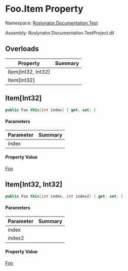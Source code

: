 # Foo\.Item Property

Namespace: [Roslynator.Documentation.Test](../../README.md)

Assembly: Roslynator\.Documentation\.TestProject\.dll

## Overloads

| Property | Summary |
| -------- | ------- |
| Item\[Int32, Int32\] | |
| Item\[Int32\] | |

## Item\[Int32\]

```csharp
public Foo this[int index] { get; set; }
```

#### Parameters

| Parameter | Summary |
| --------- | ------- |
| index | |

#### Property Value

[Foo](../README.md)

## Item\[Int32, Int32\]

```csharp
public Foo this[int index, int index2] { get; set; }
```

#### Parameters

| Parameter | Summary |
| --------- | ------- |
| index | |
| index2 | |

#### Property Value

[Foo](../README.md)

